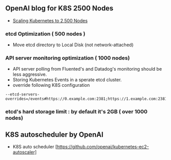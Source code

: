 ## OpenAI blog for K8S 2500 Nodes
- [Scaling Kubernetes to 2,500 Nodes ](https://openai.com/blog/scaling-kubernetes-to-2500-nodes/)

### etcd Optimization ( 500 nodes ) 
- Move etcd directory to Local Disk (not network-attached) 

### API server monitoring optimization ( 1000 nodes) 
- API server polling from Fluented's and Datadog's monitoring should be less aggressive. 
- Storing  Kubernetes Events in a sperate etcd cluster. 
- override following K8S configuration 
```
--etcd-servers-overrides=/events#https://0.example.com:2381;https://1.example.com:2381;https://2.example.com:2381

```

### etcd's hard storage limit : by default it's 2GB ( over 1000 nodes) 

## K8S autoscheduler by OpenAI 
- K8S auto scheduler [https://github.com/openai/kubernetes-ec2-autoscaler]  

